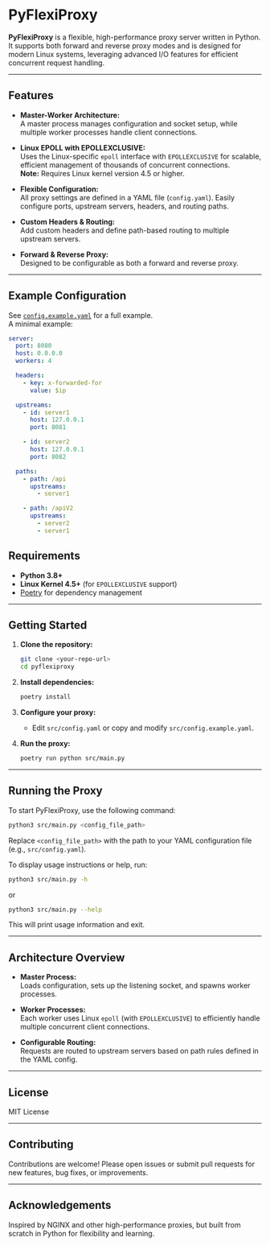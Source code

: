 # PyFlexiProxy

**PyFlexiProxy** is a flexible, high-performance proxy server written in Python. It supports both forward and reverse proxy modes and is designed for modern Linux systems, leveraging advanced I/O features for efficient concurrent request handling.

---

## Features

- **Master-Worker Architecture:**  
  A master process manages configuration and socket setup, while multiple worker processes handle client connections.

- **Linux EPOLL with EPOLLEXCLUSIVE:**  
  Uses the Linux-specific `epoll` interface with `EPOLLEXCLUSIVE` for scalable, efficient management of thousands of concurrent connections.  
  **Note:** Requires Linux kernel version 4.5 or higher.

- **Flexible Configuration:**  
  All proxy settings are defined in a YAML file (`config.yaml`). Easily configure ports, upstream servers, headers, and routing paths.

- **Custom Headers & Routing:**  
  Add custom headers and define path-based routing to multiple upstream servers.

- **Forward & Reverse Proxy:**  
  Designed to be configurable as both a forward and reverse proxy.

---

## Example Configuration

See [`config.example.yaml`](src/config.example.yaml) for a full example.  
A minimal example:

```yaml
server:
  port: 8080
  host: 0.0.0.0
  workers: 4

  headers:
    - key: x-forwarded-for
      value: $ip

  upstreams:
    - id: server1
      host: 127.0.0.1
      port: 8081

    - id: server2
      host: 127.0.0.1
      port: 8082

  paths:
    - path: /api
      upstreams:
        - server1

    - path: /apiV2
      upstreams:
        - server2
        - server1
```

## Requirements

- **Python 3.8+**
- **Linux Kernel 4.5+** (for `EPOLLEXCLUSIVE` support)
- [Poetry](https://python-poetry.org/) for dependency management

---

## Getting Started

1. **Clone the repository:**

   ```sh
   git clone <your-repo-url>
   cd pyflexiproxy
   ```

2. **Install dependencies:**

   ```sh
   poetry install
   ```

3. **Configure your proxy:**

   - Edit `src/config.yaml` or copy and modify `src/config.example.yaml`.

4. **Run the proxy:**
   ```sh
   poetry run python src/main.py
   ```

---

## Running the Proxy

To start PyFlexiProxy, use the following command:

```sh
python3 src/main.py <config_file_path>
```

Replace `<config_file_path>` with the path to your YAML configuration file (e.g., `src/config.yaml`).

To display usage instructions or help, run:

```sh
python3 src/main.py -h
```

or

```sh
python3 src/main.py --help
```

This will print usage information and exit.

---

## Architecture Overview

- **Master Process:**  
  Loads configuration, sets up the listening socket, and spawns worker processes.

- **Worker Processes:**  
  Each worker uses Linux `epoll` (with `EPOLLEXCLUSIVE`) to efficiently handle multiple concurrent client connections.

- **Configurable Routing:**  
  Requests are routed to upstream servers based on path rules defined in the YAML config.

---

## License

MIT License

---

## Contributing

Contributions are welcome! Please open issues or submit pull requests for new features, bug fixes, or improvements.

---

## Acknowledgements

Inspired by NGINX and other high-performance proxies, but built from scratch in Python for flexibility and learning.
